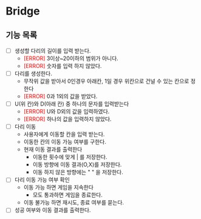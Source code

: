 #  Bridge

## 기능 목록
- [ ] 생성할 다리의 길이를 입력 받는다.
  - <span style ="color:red">[ERROR]</span> 3이상~20이하의 범위가 아니다.
  - <span style ="color:red">[ERROR]</span> 숫자를 입력 하지 않았다.
- [ ] 다리를 생성한다.
  - 무작위 값을 받아서 0인경우 아래칸, 1일 경우 위칸으로 건널 수 있는 칸으로 정한다
  - <span style ="color:red">[ERROR]</span> 0과 1외의 값을 받았다.
- [ ] U(위 칸)와 D(아래 칸) 중 하나의 문자를 입력받는다
  - <span style ="color:red">[ERROR]</span> U와 D외의 값을 입력하였다.
  - <span style ="color:red">[ERROR]</span> 하나의 값을 입력하지 않았다.
- [ ] 다리 이동
  - 사용자에게 이동할 칸을 입력 받는다.
  - 이동한 칸의 이동 가능 여부를 구한다.
  - 현재 이동 결과를 출력한다
    - 이동한 횟수에 맞게 | 를 저장한다.
    - 이동 방향에 이동 결과(O,X)를 저장한다.
    - 이동 하지 않은 방향에는 " " 을 저장한다.
- [ ] 다리 이동 가능 여부 확인
  - 이동 가능 하면 게임을 지속한다
    - 모도 통과하면 게임을 종료한다.
  - 이동 불가능 하면 재시도, 종료 여부를 묻는다.
- [ ] 성공 여부와 이동 결과를 출력한다.